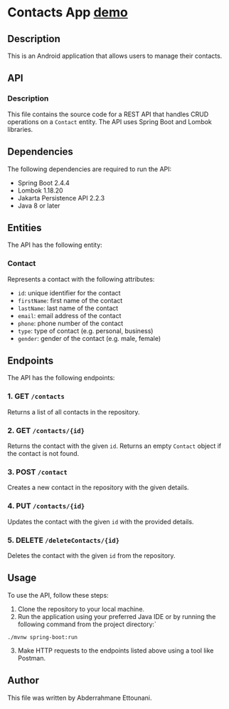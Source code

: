 # Contacts App <a href="https://youtu.be/ZbDSYAJ6GMQ">demo</a>

## Description

This is an Android application that allows users to manage their contacts.

## API

### Description

This file contains the source code for a REST API that handles CRUD operations on a `Contact` entity. The API uses Spring Boot and Lombok libraries.

## Dependencies

The following dependencies are required to run the API:

- Spring Boot 2.4.4
- Lombok 1.18.20
- Jakarta Persistence API 2.2.3
- Java 8 or later

## Entities

The API has the following entity:

### Contact

Represents a contact with the following attributes:

- `id`: unique identifier for the contact
- `firstName`: first name of the contact
- `lastName`: last name of the contact
- `email`: email address of the contact
- `phone`: phone number of the contact
- `type`: type of contact (e.g. personal, business)
- `gender`: gender of the contact (e.g. male, female)

## Endpoints

The API has the following endpoints:

### 1. GET `/contacts`

Returns a list of all contacts in the repository.

### 2. GET `/contacts/{id}`

Returns the contact with the given `id`. Returns an empty `Contact` object if the contact is not found.

### 3. POST `/contact`

Creates a new contact in the repository with the given details.

### 4. PUT `/contacts/{id}`

Updates the contact with the given `id` with the provided details.

### 5. DELETE `/deleteContacts/{id}`

Deletes the contact with the given `id` from the repository.


## Usage

To use the API, follow these steps:

1. Clone the repository to your local machine.
2. Run the application using your preferred Java IDE or by running the following command from the project directory:`

```
./mvnw spring-boot:run

```

3. Make HTTP requests to the endpoints listed above using a tool like Postman.
## Author

This file was written by Abderrahmane Ettounani.
